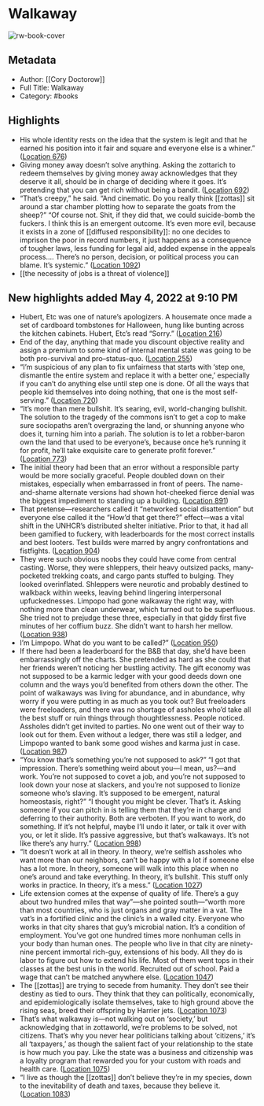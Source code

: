 # Walkaway

![rw-book-cover](https://images-na.ssl-images-amazon.com/images/I/41nxhmKA4EL._SL200_.jpg)

## Metadata
- Author: [[Cory Doctorow]]
- Full Title: Walkaway
- Category: #books

## Highlights
- His whole identity rests on the idea that the system is legit and that he earned his position into it fair and square and everyone else is a whiner.” ([Location 676](https://readwise.io/to_kindle?action=open&asin=B01FQQ47OC&location=676))
- Giving money away doesn’t solve anything. Asking the zottarich to redeem themselves by giving money away acknowledges that they deserve it all, should be in charge of deciding where it goes. It’s pretending that you can get rich without being a bandit. ([Location 692](https://readwise.io/to_kindle?action=open&asin=B01FQQ47OC&location=692))
- “That’s creepy,” he said. “And cinematic. Do you really think [[zottas]] sit around a star chamber plotting how to separate the goats from the sheep?” “Of course not. Shit, if they did that, we could suicide-bomb the fuckers. I think this is an emergent outcome. It’s even more evil, because it exists in a zone of [[diffused responsibility]]: no one decides to imprison the poor in record numbers, it just happens as a consequence of tougher laws, less funding for legal aid, added expense in the appeals process.… There’s no person, decision, or political process you can blame. It’s systemic.” ([Location 1092](https://readwise.io/to_kindle?action=open&asin=B01FQQ47OC&location=1092))
- [[the necessity of jobs is a threat of violence]]
## New highlights added May 4, 2022 at 9:10 PM
- Hubert, Etc was one of nature’s apologizers. A housemate once made a set of cardboard tombstones for Halloween, hung like bunting across the kitchen cabinets. Hubert, Etc’s read “Sorry.” ([Location 216](https://readwise.io/to_kindle?action=open&asin=B01FQQ47OC&location=216))
- End of the day, anything that made you discount objective reality and assign a premium to some kind of internal mental state was going to be both pro-survival and pro–status-quo. ([Location 255](https://readwise.io/to_kindle?action=open&asin=B01FQQ47OC&location=255))
- “I’m suspicious of any plan to fix unfairness that starts with ‘step one, dismantle the entire system and replace it with a better one,’ especially if you can’t do anything else until step one is done. Of all the ways that people kid themselves into doing nothing, that one is the most self-serving.” ([Location 720](https://readwise.io/to_kindle?action=open&asin=B01FQQ47OC&location=720))
- “It’s more than mere bullshit. It’s searing, evil, world-changing bullshit. The solution to the tragedy of the commons isn’t to get a cop to make sure sociopaths aren’t overgrazing the land, or shunning anyone who does it, turning him into a pariah. The solution is to let a robber-baron own the land that used to be everyone’s, because once he’s running it for profit, he’ll take exquisite care to generate profit forever.” ([Location 773](https://readwise.io/to_kindle?action=open&asin=B01FQQ47OC&location=773))
- The initial theory had been that an error without a responsible party would be more socially graceful. People doubled down on their mistakes, especially when embarrassed in front of peers. The name-and-shame alternate versions had shown hot-cheeked fierce denial was the biggest impediment to standing up a building. ([Location 891](https://readwise.io/to_kindle?action=open&asin=B01FQQ47OC&location=891))
- That pretense—researchers called it “networked social disattention” but everyone else called it the “How’d that get there?” effect—was a vital shift in the UNHCR’s distributed shelter initiative. Prior to that, it had all been gamified to fuckery, with leaderboards for the most correct installs and best looters. Test builds were marred by angry confrontations and fistfights. ([Location 904](https://readwise.io/to_kindle?action=open&asin=B01FQQ47OC&location=904))
- They were such obvious noobs they could have come from central casting. Worse, they were shleppers, their heavy outsized packs, many-pocketed trekking coats, and cargo pants stuffed to bulging. They looked overinflated. Shleppers were neurotic and probably destined to walkback within weeks, leaving behind lingering interpersonal upfuckednesses. Limpopo had gone walkaway the right way, with nothing more than clean underwear, which turned out to be superfluous. She tried not to prejudge these three, especially in that giddy first five minutes of her coffium buzz. She didn’t want to harsh her mellow. ([Location 938](https://readwise.io/to_kindle?action=open&asin=B01FQQ47OC&location=938))
- I’m Limpopo. What do you want to be called?” ([Location 950](https://readwise.io/to_kindle?action=open&asin=B01FQQ47OC&location=950))
- If there had been a leaderboard for the B&B that day, she’d have been embarrassingly off the charts. She pretended as hard as she could that her friends weren’t noticing her bustling activity. The gift economy was not supposed to be a karmic ledger with your good deeds down one column and the ways you’d benefited from others down the other. The point of walkaways was living for abundance, and in abundance, why worry if you were putting in as much as you took out? But freeloaders were freeloaders, and there was no shortage of assholes who’d take all the best stuff or ruin things through thoughtlessness. People noticed. Assholes didn’t get invited to parties. No one went out of their way to look out for them. Even without a ledger, there was still a ledger, and Limpopo wanted to bank some good wishes and karma just in case. ([Location 987](https://readwise.io/to_kindle?action=open&asin=B01FQQ47OC&location=987))
- “You know that’s something you’re not supposed to ask?” “I got that impression. There’s something weird about you—I mean, us?—and work. You’re not supposed to covet a job, and you’re not supposed to look down your nose at slackers, and you’re not supposed to lionize someone who’s slaving. It’s supposed to be emergent, natural homeostasis, right?” “I thought you might be clever. That’s it. Asking someone if you can pitch in is telling them that they’re in charge and deferring to their authority. Both are verboten. If you want to work, do something. If it’s not helpful, maybe I’ll undo it later, or talk it over with you, or let it slide. It’s passive aggressive, but that’s walkaways. It’s not like there’s any hurry.” ([Location 998](https://readwise.io/to_kindle?action=open&asin=B01FQQ47OC&location=998))
- “It doesn’t work at all in theory. In theory, we’re selfish assholes who want more than our neighbors, can’t be happy with a lot if someone else has a lot more. In theory, someone will walk into this place when no one’s around and take everything. In theory, it’s bullshit. This stuff only works in practice. In theory, it’s a mess.” ([Location 1027](https://readwise.io/to_kindle?action=open&asin=B01FQQ47OC&location=1027))
- Life extension comes at the expense of quality of life. There’s a guy about two hundred miles that way”—she pointed south—“worth more than most countries, who is just organs and gray matter in a vat. The vat’s in a fortified clinic and the clinic’s in a walled city. Everyone who works in that city shares that guy’s microbial nation. It’s a condition of employment. You’ve got one hundred times more nonhuman cells in your body than human ones. The people who live in that city are ninety-nine percent immortal rich-guy, extensions of his body. All they do is labor to figure out how to extend his life. Most of them went tops in their classes at the best unis in the world. Recruited out of school. Paid a wage that can’t be matched anywhere else. ([Location 1047](https://readwise.io/to_kindle?action=open&asin=B01FQQ47OC&location=1047))
- The [[zottas]] are trying to secede from humanity. They don’t see their destiny as tied to ours. They think that they can politically, economically, and epidemiologically isolate themselves, take to high ground above the rising seas, breed their offspring by Harrier jets. ([Location 1073](https://readwise.io/to_kindle?action=open&asin=B01FQQ47OC&location=1073))
- That’s what walkaway is—not walking out on ‘society,’ but acknowledging that in zottaworld, we’re problems to be solved, not citizens. That’s why you never hear politicians talking about ‘citizens,’ it’s all ‘taxpayers,’ as though the salient fact of your relationship to the state is how much you pay. Like the state was a business and citizenship was a loyalty program that rewarded you for your custom with roads and health care. ([Location 1075](https://readwise.io/to_kindle?action=open&asin=B01FQQ47OC&location=1075))
- “I live as though the [[zottas]] don’t believe they’re in my species, down to the inevitability of death and taxes, because they believe it. ([Location 1083](https://readwise.io/to_kindle?action=open&asin=B01FQQ47OC&location=1083))
